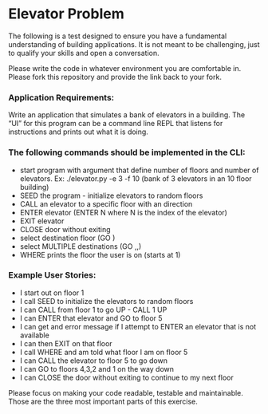 Elevator Problem
===========================

The following is a test designed to ensure you have a fundamental understanding of building applications. It is not meant to be challenging, just to qualify your skills and open a conversation.

Please write the code in whatever environment you are comfortable in.  Please fork this repository and provide the link back to your fork.

### Application Requirements:

Write an application that simulates a bank of elevators in a building.  The “UI” for this program can be a command line REPL that listens for instructions and prints out what it is doing.

### The following commands should be implemented in the CLI:

* start program with argument that define number of floors and number of elevators. Ex: ./elevator.py -e 3 -f 10 (bank of 3 elevators in an 10 floor building)
* SEED the program - initialize elevators to random floors
* CALL an elevator to a specific floor with an direction
* ENTER elevator (ENTER N where N is the index of the elevator)
* EXIT elevator
* CLOSE door without exiting
* select destination floor (GO <FLOOR>)
* select MULTIPLE destinations (GO <FLOOR>,<FLOOR>,<FLOOR>)
* WHERE prints the floor the user is on (starts at 1)

### Example User Stories:

* I start out on floor 1
* I call SEED to initialize the elevators to random floors
* I can CALL from floor 1 to go UP - CALL 1 UP
* I can ENTER that elevator and GO to floor 5
* I can get and error message if I attempt to ENTER an elevator that is not available
* I can then EXIT on that floor
* I call WHERE and am told what floor I am on floor 5
* I can CALL the elevator to floor 5 to go down
* I can GO to floors 4,3,2 and 1 on the way down
* I can CLOSE the door without exiting to continue to my next floor

Please focus on making your code readable, testable and maintainable.  Those are the three most important parts of this exercise.